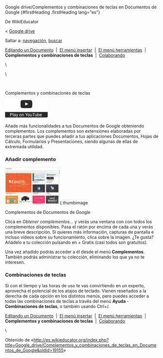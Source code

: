 






Google drive/Complementos y combinaciones de teclas en Documentos de Google {#firstHeading .firstHeading lang="es"}






De WikiEducator





&lt; [Google
drive](/Google_drive "Google drive")





Saltar a: [navegación](#mw-navigation), [buscar](#p-search)









[Editando un
Documento](/Google_drive/Introducci%C3%B3n_a_Documentos_de_Google "Google drive/Introducción a Documentos de Google")
 |  [El menú
insertar](/Google_drive/El_men%C3%BA_insertar_en_Documentos_de_Google "Google drive/El menú insertar en Documentos de Google")
 |  [El menú
herramientas](/Google_drive/El_men%C3%BA_herramientas_en_Documentos_de_Google "Google drive/El menú herramientas en Documentos de Google")
 |  **Complementos y combinaciones de teclas**  | 
[Colaborando](/Google_drive/Colaborando_con_Documentos_de_Google "Google drive/Colaborando con Documentos de Google")





\

\



[](https://www.youtube.com/watch?v=IeNrYKwcXX8%26rel%3D0&t=0)





![](images/clear1x1.gif)



Complementos y
combinaciones de teclas






![](images/start_play_YouTube.png)







Añade más funcionalidades a tus Documentos de Google obteniendo
complementos. Los complementos son extensiones elaboradas por terceras
partes que puedes añadir a tus aplicaciones Documentos, Hojas de
Cálculo, Formularios y Presentaciones, siendo algunas de ellas de
extremada utilidad.

### Añadir complemento





![](images/180px-Complementos_de_Documentos_de_Google.png){.thumbimage











Complementos de Documentos de Google







Clica en *Obtener complementos...* y verás una ventana con con todos los
complementos disponibles. Pasa el ratón por encima de cada una y verás
una breve descripción. Si quieres más información, capturas de pantalla
e incluso vídeos sobre su funcionamiento, clica sobre la imagen. ¿Te
gusta? Añádelo a tu colección pulsando en + Gratis (casi todos son
gratuitos).

Una vez añadido podrás acceder a él desde el menú **Complementos**.
También podrás administrar tu colección, eliminando los que ya no te
interesen.

### Combinaciones de teclas

Si con el tiempo y las horas de uso te vas convirtiendo en un experto,
aprovecha el potencial de los atajos de teclado. Vienen reseñados a la
derecha de cada opción en los distintos menús, pero puedes acceder a
todas las combinaciones de teclas a través del menú **Ayuda** -
**Combinaciones de teclas**, o también usando Ctrl+/.





[Editando un
Documento](/Google_drive/Introducci%C3%B3n_a_Documentos_de_Google "Google drive/Introducción a Documentos de Google")
 |  [El menú
insertar](/Google_drive/El_men%C3%BA_insertar_en_Documentos_de_Google "Google drive/El menú insertar en Documentos de Google")
 |  [El menú
herramientas](/Google_drive/El_men%C3%BA_herramientas_en_Documentos_de_Google "Google drive/El menú herramientas en Documentos de Google")
 |  **Complementos y combinaciones de teclas**  | 
[Colaborando](/Google_drive/Colaborando_con_Documentos_de_Google "Google drive/Colaborando con Documentos de Google")





\





Obtenido de
«<http://es.wikieducator.org/index.php?title=Google_drive/Complementos_y_combinaciones_de_teclas_en_Documentos_de_Google&oldid=19155>»














